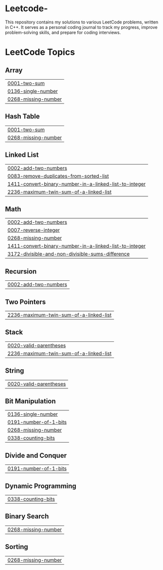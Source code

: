 # Leetcode-
This repository contains my solutions to various LeetCode problems, written in C++. It serves as a personal coding journal to track my progress, improve problem-solving skills, and prepare for coding interviews.

<!---LeetCode Topics Start-->
# LeetCode Topics
## Array
|  |
| ------- |
| [0001-two-sum](https://github.com/kartixrivastava/Leetcode-/tree/master/0001-two-sum) |
| [0136-single-number](https://github.com/kartixrivastava/Leetcode-/tree/master/0136-single-number) |
| [0268-missing-number](https://github.com/kartixrivastava/Leetcode-/tree/master/0268-missing-number) |
## Hash Table
|  |
| ------- |
| [0001-two-sum](https://github.com/kartixrivastava/Leetcode-/tree/master/0001-two-sum) |
| [0268-missing-number](https://github.com/kartixrivastava/Leetcode-/tree/master/0268-missing-number) |
## Linked List
|  |
| ------- |
| [0002-add-two-numbers](https://github.com/kartixrivastava/Leetcode-/tree/master/0002-add-two-numbers) |
| [0083-remove-duplicates-from-sorted-list](https://github.com/kartixrivastava/Leetcode-/tree/master/0083-remove-duplicates-from-sorted-list) |
| [1411-convert-binary-number-in-a-linked-list-to-integer](https://github.com/kartixrivastava/Leetcode-/tree/master/1411-convert-binary-number-in-a-linked-list-to-integer) |
| [2236-maximum-twin-sum-of-a-linked-list](https://github.com/kartixrivastava/Leetcode-/tree/master/2236-maximum-twin-sum-of-a-linked-list) |
## Math
|  |
| ------- |
| [0002-add-two-numbers](https://github.com/kartixrivastava/Leetcode-/tree/master/0002-add-two-numbers) |
| [0007-reverse-integer](https://github.com/kartixrivastava/Leetcode-/tree/master/0007-reverse-integer) |
| [0268-missing-number](https://github.com/kartixrivastava/Leetcode-/tree/master/0268-missing-number) |
| [1411-convert-binary-number-in-a-linked-list-to-integer](https://github.com/kartixrivastava/Leetcode-/tree/master/1411-convert-binary-number-in-a-linked-list-to-integer) |
| [3172-divisible-and-non-divisible-sums-difference](https://github.com/kartixrivastava/Leetcode-/tree/master/3172-divisible-and-non-divisible-sums-difference) |
## Recursion
|  |
| ------- |
| [0002-add-two-numbers](https://github.com/kartixrivastava/Leetcode-/tree/master/0002-add-two-numbers) |
## Two Pointers
|  |
| ------- |
| [2236-maximum-twin-sum-of-a-linked-list](https://github.com/kartixrivastava/Leetcode-/tree/master/2236-maximum-twin-sum-of-a-linked-list) |
## Stack
|  |
| ------- |
| [0020-valid-parentheses](https://github.com/kartixrivastava/Leetcode-/tree/master/0020-valid-parentheses) |
| [2236-maximum-twin-sum-of-a-linked-list](https://github.com/kartixrivastava/Leetcode-/tree/master/2236-maximum-twin-sum-of-a-linked-list) |
## String
|  |
| ------- |
| [0020-valid-parentheses](https://github.com/kartixrivastava/Leetcode-/tree/master/0020-valid-parentheses) |
## Bit Manipulation
|  |
| ------- |
| [0136-single-number](https://github.com/kartixrivastava/Leetcode-/tree/master/0136-single-number) |
| [0191-number-of-1-bits](https://github.com/kartixrivastava/Leetcode-/tree/master/0191-number-of-1-bits) |
| [0268-missing-number](https://github.com/kartixrivastava/Leetcode-/tree/master/0268-missing-number) |
| [0338-counting-bits](https://github.com/kartixrivastava/Leetcode-/tree/master/0338-counting-bits) |
## Divide and Conquer
|  |
| ------- |
| [0191-number-of-1-bits](https://github.com/kartixrivastava/Leetcode-/tree/master/0191-number-of-1-bits) |
## Dynamic Programming
|  |
| ------- |
| [0338-counting-bits](https://github.com/kartixrivastava/Leetcode-/tree/master/0338-counting-bits) |
## Binary Search
|  |
| ------- |
| [0268-missing-number](https://github.com/kartixrivastava/Leetcode-/tree/master/0268-missing-number) |
## Sorting
|  |
| ------- |
| [0268-missing-number](https://github.com/kartixrivastava/Leetcode-/tree/master/0268-missing-number) |
<!---LeetCode Topics End-->